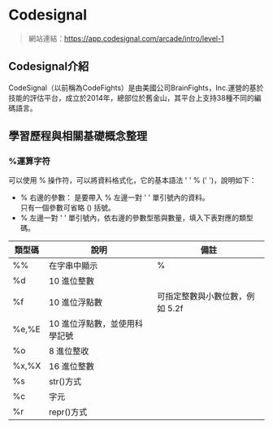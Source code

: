 # Codesignal
> 網站連結：https://app.codesignal.com/arcade/intro/level-1
## Codesignal介紹
CodeSignal（以前稱為CodeFights）是由美國公司BrainFights，Inc.運營的基於技能的評估平台，成立於2014年，總部位於舊金山，其平台上支持38種不同的編碼語言。
## 學習歷程與相關基礎概念整理
### %運算字符
可以使用 % 操作符，可以將資料格式化，它的基本語法 ' ' % (' ')，說明如下：  
* % 右邊的參數：
是要帶入 % 左邊一對 ' ' 單引號內的資料。  
只有一個參數可省略 () 括號。  
* % 左邊一對 ' ' 單引號內，依右邊的參數型態與數量，填入下表對應的類型碼。  

|類型碼|    說明   |備註|
|---|-------------| ----- |
|%%|在字串中顯示 |%|	 
|%d|10 進位整數||
|%f|10 進位浮點數|	可指定整數與小數位數，例如 5.2f|
|%e,%E|	10 進位浮點數，並使用科學記號| |
|%o|8 進位整收| |
|%x,%X|16 進位整數| |
|%s|str()方式| |
|%c|字元| |
|%r|repr()方式| |
